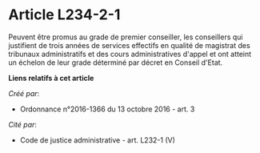# Article L234-2-1

Peuvent  être promus au grade de premier conseiller, les conseillers qui  justifient de trois années de services effectifs en
qualité de magistrat  des tribunaux administratifs et des cours administratives d'appel et  ont atteint un échelon de leur
grade déterminé par décret en Conseil  d'Etat.

**Liens relatifs à cet article**

_Créé par_:

  - Ordonnance n°2016-1366 du 13 octobre 2016 - art. 3

_Cité par_:

  - Code de justice administrative - art. L232-1 (V)

